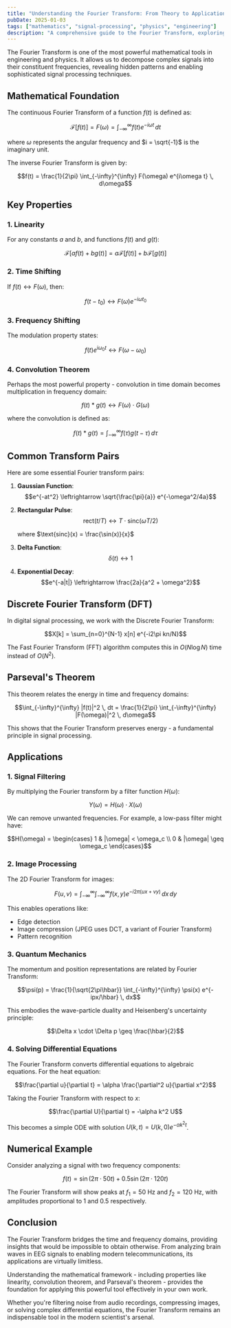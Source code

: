 ```yaml
---
title: "Understanding the Fourier Transform: From Theory to Applications"
pubDate: 2025-01-03
tags: ["mathematics", "signal-processing", "physics", "engineering"]
description: "A comprehensive guide to the Fourier Transform, exploring its mathematical foundations, properties, and real-world applications in signal processing and physics."
---
```


The Fourier Transform is one of the most powerful mathematical tools in engineering and physics. It allows us to decompose complex signals into their constituent frequencies, revealing hidden patterns and enabling sophisticated signal processing techniques.

## Mathematical Foundation

The continuous Fourier Transform of a function $f(t)$ is defined as:

$$\mathcal{F}[f(t)] = F(\omega) = \int_{-\infty}^{\infty} f(t) e^{-i\omega t} \, dt$$

where $\omega$ represents the angular frequency and $i = \sqrt{-1}$ is the imaginary unit.

The inverse Fourier Transform is given by:

$$f(t) = \frac{1}{2\pi} \int_{-\infty}^{\infty} F(\omega) e^{i\omega t} \, d\omega$$

## Key Properties

### 1. Linearity

For any constants $a$ and $b$, and functions $f(t)$ and $g(t)$:

$$\mathcal{F}[af(t) + bg(t)] = a\mathcal{F}[f(t)] + b\mathcal{F}[g(t)]$$

### 2. Time Shifting

If $f(t) \leftrightarrow F(\omega)$, then:

$$f(t - t_0) \leftrightarrow F(\omega)e^{-i\omega t_0}$$

### 3. Frequency Shifting

The modulation property states:

$$f(t)e^{i\omega_0 t} \leftrightarrow F(\omega - \omega_0)$$

### 4. Convolution Theorem

Perhaps the most powerful property - convolution in time domain becomes multiplication in frequency domain:

$$f(t) * g(t) \leftrightarrow F(\omega) \cdot G(\omega)$$

where the convolution is defined as:

$$f(t) * g(t) = \int_{-\infty}^{\infty} f(\tau)g(t-\tau) \, d\tau$$

## Common Transform Pairs

Here are some essential Fourier transform pairs:

1. **Gaussian Function**: 
   $$e^{-at^2} \leftrightarrow \sqrt{\frac{\pi}{a}} e^{-\omega^2/4a}$$

2. **Rectangular Pulse**:
   $$\text{rect}(t/T) \leftrightarrow T \cdot \text{sinc}(\omega T/2)$$
   
   where $\text{sinc}(x) = \frac{\sin(x)}{x}$

3. **Delta Function**:
   $$\delta(t) \leftrightarrow 1$$

4. **Exponential Decay**:
   $$e^{-a|t|} \leftrightarrow \frac{2a}{a^2 + \omega^2}$$

## Discrete Fourier Transform (DFT)

In digital signal processing, we work with the Discrete Fourier Transform:

$$X[k] = \sum_{n=0}^{N-1} x[n] e^{-i2\pi kn/N}$$

The Fast Fourier Transform (FFT) algorithm computes this in $O(N \log N)$ time instead of $O(N^2)$.

## Parseval's Theorem

This theorem relates the energy in time and frequency domains:

$$\int_{-\infty}^{\infty} |f(t)|^2 \, dt = \frac{1}{2\pi} \int_{-\infty}^{\infty} |F(\omega)|^2 \, d\omega$$

This shows that the Fourier Transform preserves energy - a fundamental principle in signal processing.

## Applications

### 1. Signal Filtering

By multiplying the Fourier transform by a filter function $H(\omega)$:

$$Y(\omega) = H(\omega) \cdot X(\omega)$$

We can remove unwanted frequencies. For example, a low-pass filter might have:

$$H(\omega) = \begin{cases}
1 & |\omega| < \omega_c \\
0 & |\omega| \geq \omega_c
\end{cases}$$

### 2. Image Processing

The 2D Fourier Transform for images:

$$F(u,v) = \int_{-\infty}^{\infty} \int_{-\infty}^{\infty} f(x,y) e^{-i2\pi(ux + vy)} \, dx \, dy$$

This enables operations like:
- Edge detection
- Image compression (JPEG uses DCT, a variant of Fourier Transform)
- Pattern recognition

### 3. Quantum Mechanics

The momentum and position representations are related by Fourier Transform:

$$\psi(p) = \frac{1}{\sqrt{2\pi\hbar}} \int_{-\infty}^{\infty} \psi(x) e^{-ipx/\hbar} \, dx$$

This embodies the wave-particle duality and Heisenberg's uncertainty principle:

$$\Delta x \cdot \Delta p \geq \frac{\hbar}{2}$$

### 4. Solving Differential Equations

The Fourier Transform converts differential equations to algebraic equations. For the heat equation:

$$\frac{\partial u}{\partial t} = \alpha \frac{\partial^2 u}{\partial x^2}$$

Taking the Fourier Transform with respect to $x$:

$$\frac{\partial U}{\partial t} = -\alpha k^2 U$$

This becomes a simple ODE with solution $U(k,t) = U(k,0)e^{-\alpha k^2 t}$.

## Numerical Example

Consider analyzing a signal with two frequency components:

$$f(t) = \sin(2\pi \cdot 50t) + 0.5\sin(2\pi \cdot 120t)$$

The Fourier Transform will show peaks at $f_1 = 50$ Hz and $f_2 = 120$ Hz, with amplitudes proportional to 1 and 0.5 respectively.

## Conclusion

The Fourier Transform bridges the time and frequency domains, providing insights that would be impossible to obtain otherwise. From analyzing brain waves in EEG signals to enabling modern telecommunications, its applications are virtually limitless.

Understanding the mathematical framework - including properties like linearity, convolution theorem, and Parseval's theorem - provides the foundation for applying this powerful tool effectively in your own work.

Whether you're filtering noise from audio recordings, compressing images, or solving complex differential equations, the Fourier Transform remains an indispensable tool in the modern scientist's arsenal.